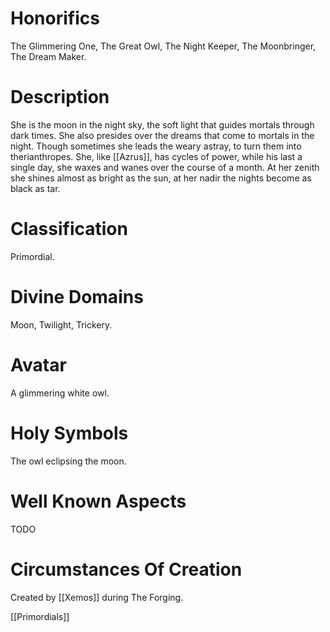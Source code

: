 # Honorifics
The Glimmering One, The Great Owl, The Night Keeper, The Moonbringer, The Dream Maker.

# Description
She is the moon in the night sky, the soft light that guides mortals through dark times. She also presides over the dreams that come to mortals in the night. Though sometimes she leads the weary astray, to turn them into therianthropes. She, like [[Azrus]], has cycles of power, while his last a single day, she waxes and wanes over the course of a month. At her zenith she shines almost as bright as the sun, at her nadir the nights become as black as tar.

# Classification
Primordial.

# Divine Domains
Moon, Twilight, Trickery.

# Avatar
A glimmering white owl.

# Holy Symbols
The owl eclipsing the moon.

# Well Known Aspects
TODO

# Circumstances Of Creation
Created by [[Xemos]] during The Forging.

[[Primordials]]